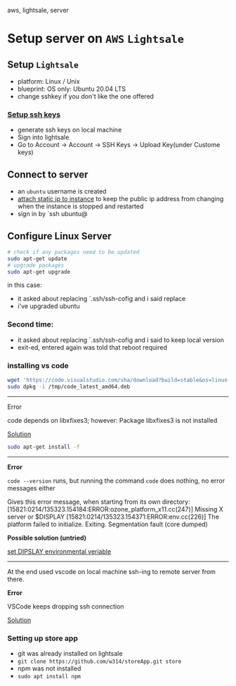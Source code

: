 aws, lightsale, server

# Setup server on `AWS` `Lightsale`

## Setup `Lightsale`
- platform: Linux / Unix
- blueprint: OS only: Ubuntu 20.04 LTS
- change sshkey if you don't like the one offered

### [Setup ssh keys](https://lightsail.aws.amazon.com/ls/docs/en_us/articles/amazon-lightsail-managing-ssh-keys#create-a-custom-key-ssh-keygen)
- generate ssh keys on local machine
- Sign into lightsale
- Go to Account -> Account -> SSH Keys -> Upload Key(under Custome keys)
## Connect to server
- an `ubuntu` username is created 
- [attach static ip to instance](https://lightsail.aws.amazon.com/ls/docs/en_us/articles/lightsail-create-static-ip) to keep the public ip address from changing when the instance is stopped and restarted
- sign in by `ssh ubuntu@<static-ip>

## Configure Linux Server

```bash
# check if any packages need to be updated
sudo apt-get update
# upgrade packages
sudo apt-get upgrade
```
in this case:
- it asked about replacing `.ssh/ssh-cofig and i said replace
- i've upgraded ubuntu

### Second time:
- it asked about replacing `.ssh/ssh-cofig and i said to keep local version
- exit-ed, entered again was told that reboot required




### installing vs code 
```bash
wget 'https://code.visualstudio.com/sha/download?build=stable&os=linux-deb-x64' -O /tmp/code_latest_amd64.deb
sudo dpkg -i /tmp/code_latest_amd64.deb
```
<hr>

Error

code depends on libxfixes3; however:
  Package libxfixes3 is not installed

[Solution](https://stackoverflow.com/questions/41877355/visual-studio-code-installation-on-ubuntu-16-04)

```bash
sudo apt-get install -f
```
<hr>
<strong>Error</strong>

`code --version` runs, but running the command `code` does nothing, no error messages either

Gives this error message, when starting from its own directory:
[15821:0214/135323.154184:ERROR:ozone_platform_x11.cc(247)] Missing X server or $DISPLAY [15821:0214/135323.154371:ERROR:env.cc(226)] The platform failed to initialize. Exiting. Segmentation fault (core dumped)

<strong>Possible solution (untried)</strong>

[set DIPSLAY environmental veriable](https://stackoverflow.com/questions/73725613/electron-missing-x-server-or-display)
<hr>

At the end used vscode on local machine ssh-ing to remote server from there.

<strong>Error</strong>

VSCode keeps dropping ssh connection

[Solution](https://earlruby.org/2021/06/fixing-vscode-when-it-keeps-dropping-ssh-connections/)

### Setting up store app

- git was already installed on lightsale
- `git clone https://github.com/w314/storeApp.git store`
- npm was not installed
- `sudo apt install npm`

